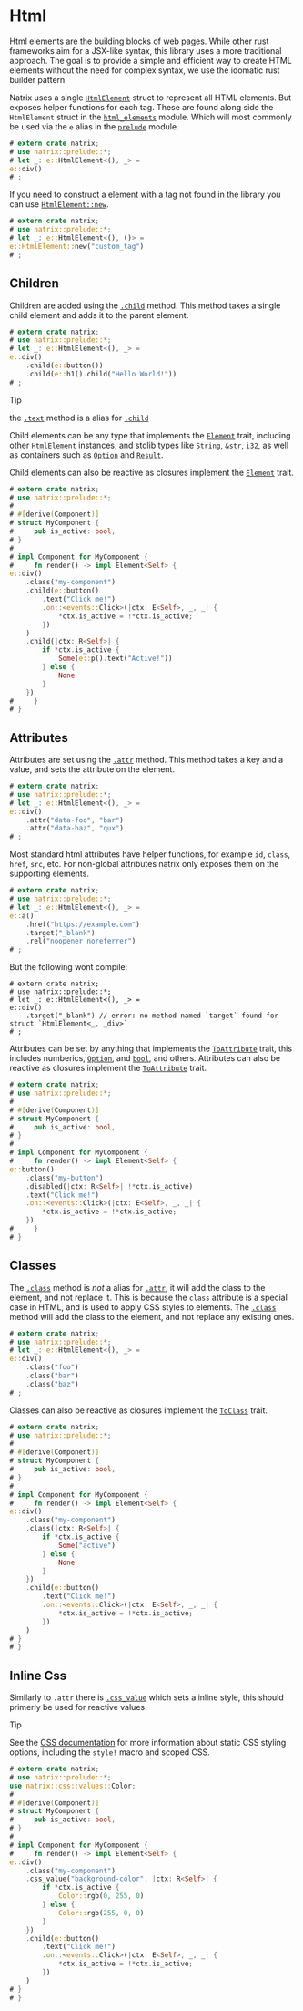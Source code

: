 # Html

Html elements are the building blocks of web pages. While other rust frameworks aim for a JSX-like syntax, this library uses a more traditional approach.
The goal is to provide a simple and efficient way to create HTML elements without the need for complex syntax, we use the idomatic rust builder pattern.

Natrix uses a single [`HtmlElement`](dom::html_elements::HtmlElement) struct to represent all HTML elements. But exposes helper functions for each tag.
These are found along side the `HtmlElement` struct in the [`html_elements`](dom::html_elements) module.
Which will most commonly be used via the `e` alias in the [`prelude`](prelude) module.

```rust
# extern crate natrix;
# use natrix::prelude::*;
# let _: e::HtmlElement<(), _> =
e::div()
# ;
```

If you need to construct a element with a tag not found in the library you can use [`HtmlElement::new`](dom::html_elements::HtmlElement::new).

```rust
# extern crate natrix;
# use natrix::prelude::*;
# let _: e::HtmlElement<(), ()> =
e::HtmlElement::new("custom_tag")
# ;
```

## Children

Children are added using the [`.child`](dom::html_elements::HtmlElement::child) method. This method takes a single child element and adds it to the parent element.

```rust
# extern crate natrix;
# use natrix::prelude::*;
# let _: e::HtmlElement<(), _> =
e::div()
    .child(e::button())
    .child(e::h1().child("Hello World!"))
# ;
```

> [!TIP]
> the [`.text`](dom::html_elements::HtmlElement::text) method is a alias for [`.child`](dom::html_elements::HtmlElement::child)

Child elements can be any type that implements the [`Element`](dom::element::Element) trait, including other [`HtmlElement`](dom::html_elements::HtmlElement) instances, and stdlib types like [`String`](std::string::String), [`&str`](std::primitive::str), [`i32`](std::primitive::i32), as well as containers such as [`Option`](std::option::Option) and [`Result`](std::result::Result).

Child elements can also be reactive as closures implement the [`Element`](dom::element::Element) trait.

```rust
# extern crate natrix;
# use natrix::prelude::*;
#
# #[derive(Component)]
# struct MyComponent {
#     pub is_active: bool,
# }
#
# impl Component for MyComponent {
#     fn render() -> impl Element<Self> {
e::div()
    .class("my-component")
    .child(e::button()
        .text("Click me!")
        .on::<events::Click>(|ctx: E<Self>, _, _| {
            *ctx.is_active = !*ctx.is_active;
        })
    )
    .child(|ctx: R<Self>| {
        if *ctx.is_active {
            Some(e::p().text("Active!"))
        } else {
            None
        }
    })
#     }
# }
```

## Attributes

Attributes are set using the [`.attr`](dom::html_elements::HtmlElement::attr) method. This method takes a key and a value, and sets the attribute on the element.

```rust
# extern crate natrix;
# use natrix::prelude::*;
# let _: e::HtmlElement<(), _> =
e::div()
    .attr("data-foo", "bar")
    .attr("data-baz", "qux")
# ;
```

Most standard html attributes have helper functions, for example `id`, `class`, `href`, `src`, etc.
For non-global attributes natrix only exposes them on the supporting elements.

```rust
# extern crate natrix;
# use natrix::prelude::*;
# let _: e::HtmlElement<(), _> =
e::a()
    .href("https://example.com")
    .target("_blank")
    .rel("noopener noreferrer")
# ;
```

But the following wont compile:

```rust,compile_fail
# extern crate natrix;
# use natrix::prelude::*;
# let _: e::HtmlElement<(), _> =
e::div()
    .target("_blank") // error: no method named `target` found for struct `HtmlElement<_, _div>`
# ;
```

Attributes can be set by anything that implements the [`ToAttribute`](dom::ToAttribute) trait, this includes numberics, [`Option`](std::option::Option), and [`bool`](std::primitive::bool), and others.
Attributes can also be reactive as closures implement the [`ToAttribute`](dom::ToAttribute) trait.

```rust
# extern crate natrix;
# use natrix::prelude::*;
#
# #[derive(Component)]
# struct MyComponent {
#     pub is_active: bool,
# }
#
# impl Component for MyComponent {
#     fn render() -> impl Element<Self> {
e::button()
    .class("my-button")
    .disabled(|ctx: R<Self>| !*ctx.is_active)
    .text("Click me!")
    .on::<events::Click>(|ctx: E<Self>, _, _| {
        *ctx.is_active = !*ctx.is_active;
    })
#     }
# }
```

## Classes

The [`.class`](dom::html_elements::HtmlElement::class) method is _not_ a alias for [`.attr`](dom::html_elements::HtmlElement::attr), it will add the class to the element, and not replace it. This is because the `class` attribute is a special case in HTML, and is used to apply CSS styles to elements. The [`.class`](dom::html_elements::HtmlElement::class) method will add the class to the element, and not replace any existing ones.

```rust
# extern crate natrix;
# use natrix::prelude::*;
# let _: e::HtmlElement<(), _> =
e::div()
    .class("foo")
    .class("bar")
    .class("baz")
# ;
```

Classes can also be reactive as closures implement the [`ToClass`](dom::ToClass) trait.

```rust
# extern crate natrix;
# use natrix::prelude::*;
#
# #[derive(Component)]
# struct MyComponent {
#     pub is_active: bool,
# }
#
# impl Component for MyComponent {
#     fn render() -> impl Element<Self> {
e::div()
    .class("my-component")
    .class(|ctx: R<Self>| {
        if *ctx.is_active {
            Some("active")
        } else {
            None
        }
    })
    .child(e::button()
        .text("Click me!")
        .on::<events::Click>(|ctx: E<Self>, _, _| {
            *ctx.is_active = !*ctx.is_active;
        })
    )
# }
# }
```

## Inline Css
Similarly to `.attr` there is [`.css_value`](dom::html_elements::HtmlElement::css_value) which sets a inline style, this should primerly be used for reactive values. 

> [!TIP]
> See the [CSS documentation](css.md) for more information about static CSS styling options, including the `style!` macro and scoped CSS.

```rust
# extern crate natrix;
# use natrix::prelude::*;
use natrix::css::values::Color;
#
# #[derive(Component)]
# struct MyComponent {
#     pub is_active: bool,
# }
#
# impl Component for MyComponent {
#     fn render() -> impl Element<Self> {
e::div()
    .class("my-component")
    .css_value("background-color", |ctx: R<Self>| {
        if *ctx.is_active {
            Color::rgb(0, 255, 0)
        } else {
            Color::rgb(255, 0, 0)
        }
    })
    .child(e::button()
        .text("Click me!")
        .on::<events::Click>(|ctx: E<Self>, _, _| {
            *ctx.is_active = !*ctx.is_active;
        })
    )
# }
# }
```
